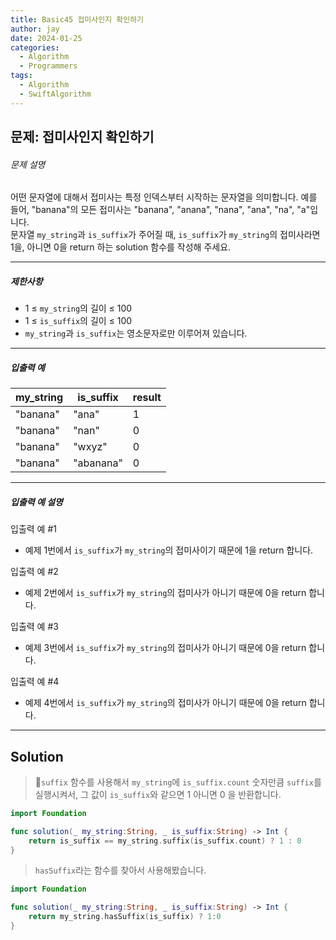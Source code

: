 ```yaml
---
title: Basic45 접미사인지 확인하기
author: jay
date: 2024-01-25
categories:
  - Algorithm
  - Programmers
tags:
  - Algorithm
  - SwiftAlgorithm
---
```

## 문제: 접미사인지 확인하기

###### 문제 설명

어떤 문자열에 대해서 접미사는 특정 인덱스부터 시작하는 문자열을 의미합니다. 예를 들어, "banana"의 모든 접미사는 "banana", "anana", "nana", "ana", "na", "a"입니다.  
문자열 `my_string`과 `is_suffix`가 주어질 때, `is_suffix`가 `my_string`의 접미사라면 1을, 아니면 0을 return 하는 solution 함수를 작성해 주세요.

---

##### 제한사항

- 1 ≤ `my_string`의 길이 ≤ 100
- 1 ≤ `is_suffix`의 길이 ≤ 100
- `my_string`과 `is_suffix`는 영소문자로만 이루어져 있습니다.

---

##### 입출력 예

|my_string|is_suffix|result|
|---|---|---|
|"banana"|"ana"|1|
|"banana"|"nan"|0|
|"banana"|"wxyz"|0|
|"banana"|"abanana"|0|

---

##### 입출력 예 설명

입출력 예 #1

- 예제 1번에서 `is_suffix`가 `my_string`의 접미사이기 때문에 1을 return 합니다.

입출력 예 #2

- 예제 2번에서 `is_suffix`가 `my_string`의 접미사가 아니기 때문에 0을 return 합니다.

입출력 예 #3

- 예제 3번에서 `is_suffix`가 `my_string`의 접미사가 아니기 때문에 0을 return 합니다.

입출력 예 #4

- 예제 4번에서 `is_suffix`가 `my_string`의 접미사가 아니기 때문에 0을 return 합니다.

---

## Solution

> `suffix` 함수를 사용해서 `my_string`에 `is_suffix.count` 숫자만큼 `suffix`를 실행시켜서, 그 값이 `is_suffix`와 같으면 1 아니면 0 을 반환합니다.

```swift
import Foundation

func solution(_ my_string:String, _ is_suffix:String) -> Int {
    return is_suffix == my_string.suffix(is_suffix.count) ? 1 : 0
}
```

> `hasSuffix`라는 함수를 찾아서 사용해봤습니다. 

```swift
import Foundation

func solution(_ my_string:String, _ is_suffix:String) -> Int {
    return my_string.hasSuffix(is_suffix) ? 1:0
}
```